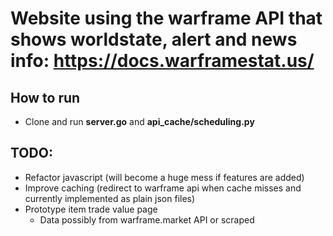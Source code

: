 # Website using the warframe API that shows worldstate, alert and news info: https://docs.warframestat.us/
## How to run
* Clone and run **server.go** and **api_cache/scheduling.py**

## TODO:
* Refactor javascript (will become a huge mess if features are added)
* Improve caching (redirect to warframe api when cache misses and currently implemented as plain json files)
* Prototype item trade value page
  - Data possibly from warframe.market API or scraped
          
        

